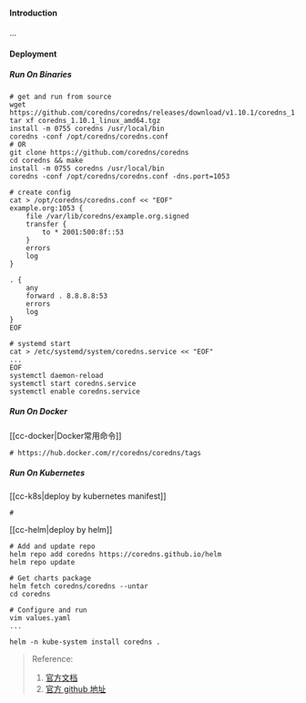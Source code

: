 #### Introduction
...


#### Deployment
##### Run On Binaries
```shell
# get and run from source
wget https://github.com/coredns/coredns/releases/download/v1.10.1/coredns_1.10.1_linux_amd64.tgz
tar xf coredns_1.10.1_linux_amd64.tgz
install -m 0755 coredns /usr/local/bin
coredns -conf /opt/coredns/coredns.conf 
# OR
git clone https://github.com/coredns/coredns
cd coredns && make
install -m 0755 coredns /usr/local/bin
coredns -conf /opt/coredns/coredns.conf -dns.port=1053

# create config
cat > /opt/coredns/coredns.conf << "EOF"
example.org:1053 {
    file /var/lib/coredns/example.org.signed
    transfer {
        to * 2001:500:8f::53
    }
    errors
    log
}

. {
    any
    forward . 8.8.8.8:53
    errors
    log
}
EOF

# systemd start 
cat > /etc/systemd/system/coredns.service << "EOF"
...
EOF
systemctl daemon-reload
systemctl start coredns.service
systemctl enable coredns.service
```

##### Run On Docker
[[cc-docker|Docker常用命令]]
```shell
# https://hub.docker.com/r/coredns/coredns/tags
```

##### Run On Kubernetes
[[cc-k8s|deploy by kubernetes manifest]]
```shell
#
```

[[cc-helm|deploy by helm]]
```shell
# Add and update repo
helm repo add coredns https://coredns.github.io/helm
helm repo update

# Get charts package
helm fetch coredns/coredns --untar
cd coredns

# Configure and run
vim values.yaml
...

helm -n kube-system install coredns .
```


> Reference:
> 1. [官方文档](https://coredns.io/)
> 2. [官方 github 地址](https://github.com/coredns/coredns)

